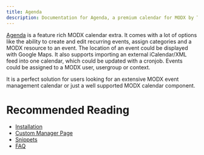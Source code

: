 ```yaml
---
title: Agenda
description: Documentation for Agenda, a premium calendar for MODX by Treehill Studio. 
---
```


[Agenda](https://modmore.com/agenda/) is a feature rich MODX calendar extra. It comes with a lot of options like the ability to create and edit recurring events, assign categories and a MODX resource to an event. The location of an event could be displayed with Google Maps. It also supports importing an external iCalendar/XML feed into one calendar, which could be updated with a cronjob. Events could be assigned to a MODX user, usergroup or context.

It is a perfect solution for users looking for an extensive MODX event management calendar or just a well supported MODX calendar component.

# Recommended Reading

- [Installation](01_Installation)
- [Custom Manager Page](02_Custom_Manager_Page)
- [Snippets](04_Snippets)
- [FAQ](06_FAQ)

